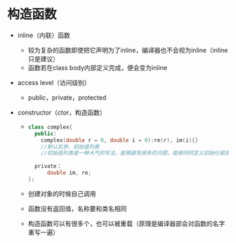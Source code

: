 # 构造函数

- inline（内联）函数

  - 较为复杂的函数即使把它声明为了inline，编译器也不会视为inline（inline只是建议）
  - 函数若在class body内部定义完成，便会变为inline

- access level（访问级别）

  - public，private，protected

- constructor（ctor，构造函数）

  - ```cpp
    class complex{
      public:
        complex(double r = 0, double i = 0):re(r), im(i){}
        //默认实参，初始值列表
        //初始值列表是一种大气的写法，能够避免很多的问题，能够同时定义初始化赋值
        
      private：
          double im, re;
    };
    ```

  - 创建对象的时候自己调用

  - 函数没有返回值，名称要和类名相同

  - 构造函数可以有很多个，也可以被重载（原理是编译器部会对函数的名字重写一遍）